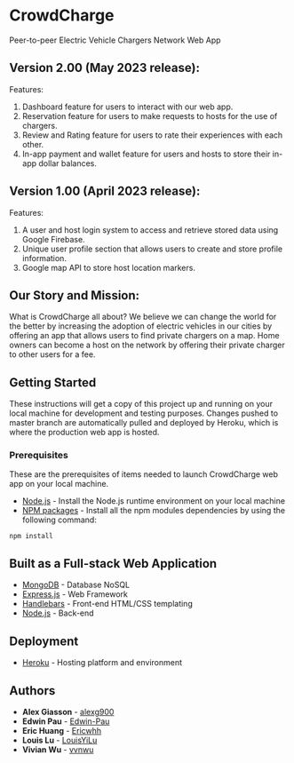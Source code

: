 # CrowdCharge
Peer-to-peer Electric Vehicle Chargers Network Web App

## Version 2.00 (May 2023 release):
Features:
<ol>
  <li>Dashboard feature for users to interact with our web app.</li>
  <li>Reservation feature for users to make requests to hosts for the use of chargers.</li>
  <li>Review and Rating feature for users to rate their experiences with each other.</li>
  <li>In-app payment and wallet feature for users and hosts to store their in-app dollar balances.</li>
</ol>

## Version 1.00 (April 2023 release):
Features:
<ol>
  <li>A user and host login system to access and retrieve stored data using Google Firebase.</li>
  <li>Unique user profile section that allows users to create and store profile information.</li>
  <li>Google map API to store host location markers.</li>
</ol>

## Our Story and Mission:
What is CrowdCharge all about?
We believe we can change the world for the better by increasing the adoption of electric vehicles in our cities by offering an app that allows users to find private chargers on a map. Home owners can become a host on the network by offering their private charger to other users for a fee.

## Getting Started

These instructions will get a copy of this project up and running on your local machine for development and testing purposes. Changes pushed to master branch are automatically pulled and deployed by Heroku, which is where the production web app is hosted.

### Prerequisites

These are the prerequisites of items needed to launch CrowdCharge web app on your local machine.

* [Node.js](https://nodejs.org/en/) - Install the Node.js runtime environment on your local machine
* [NPM packages](https://nodejs.org/en/) - Install all the npm modules dependencies by using the following command:
```
npm install
```

## Built as a Full-stack Web Application

* [MongoDB](https://www.mongodb.com/) - Database NoSQL
* [Express.js](https://expressjs.com/) - Web Framework
* [Handlebars](https://handlebarsjs.com/) - Front-end HTML/CSS templating
* [Node.js](https://nodejs.org/en/) - Back-end

## Deployment

* [Heroku](http://www.heroku.com/) - Hosting platform and environment

## Authors

* **Alex Giasson** - [alexg900](https://github.com/alexg900)
* **Edwin Pau** - [Edwin-Pau](https://github.com/Edwin-Pau)
* **Eric Huang** - [Ericwhh](https://github.com/Ericwhh)
* **Louis Lu** - [LouisYiLu](https://github.com/LouisYiLu)
* **Vivian Wu** - [vvnwu](https://github.com/vvnwu)
